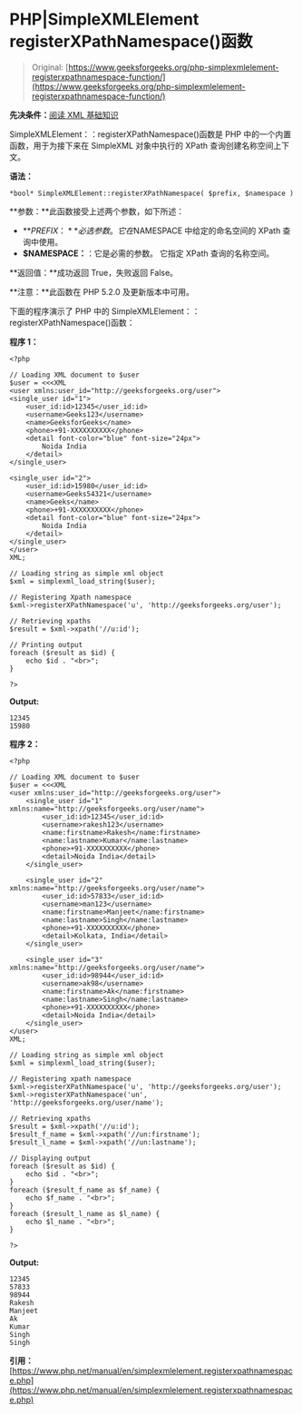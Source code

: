 # PHP|SimpleXMLElement registerXPathNamespace()函数

> Original: [https://www.geeksforgeeks.org/php-simplexmlelement-registerxpathnamespace-function/](https://www.geeksforgeeks.org/php-simplexmlelement-registerxpathnamespace-function/)

**先决条件：**[阅读 XML 基础知识](https://www.geeksforgeeks.org/xml-basics/)

SimpleXMLElement：：registerXPathNamespace()函数是 PHP 中的一个内置函数，用于为接下来在 SimpleXML 对象中执行的 XPath 查询创建名称空间上下文。

**语法：**

```
*bool* SimpleXMLElement::registerXPathNamespace( $prefix, $namespace )
```

**参数：**此函数接受上述两个参数，如下所述：

*   **$PREFIX：**必选参数。 它在$NAMESPACE 中给定的命名空间的 XPath 查询中使用。
*   **$NAMESPACE：**：它是必需的参数。 它指定 XPath 查询的名称空间。

**返回值：**成功返回 True，失败返回 False。

**注意：**此函数在 PHP 5.2.0 及更新版本中可用。

下面的程序演示了 PHP 中的 SimpleXMLElement：：registerXPathNamespace()函数：

**程序 1：**

```
<?php

// Loading XML document to $user
$user = <<<XML
<user xmlns:user_id="http://geeksforgeeks.org/user">
<single_user id="1">
    <user_id:id>12345</user_id:id>
    <username>Geeks123</username>
    <name>GeeksforGeeks</name>
    <phone>+91-XXXXXXXXXX</phone>
    <detail font-color="blue" font-size="24px">
        Noida India
    </detail>
</single_user>

<single_user id="2">
    <user_id:id>15980</user_id:id>
    <username>Geeks54321</username>
    <name>Geeks</name>
    <phone>+91-XXXXXXXXXX</phone>
    <detail font-color="blue" font-size="24px">
        Noida India
    </detail>
</single_user>
</user>
XML;

// Loading string as simple xml object
$xml = simplexml_load_string($user);

// Registering Xpath namespace
$xml->registerXPathNamespace('u', 'http://geeksforgeeks.org/user');

// Retrieving xpaths
$result = $xml->xpath('//u:id');

// Printing output
foreach ($result as $id) {
    echo $id . "<br>";
}

?>
```

**Output:**

```
12345
15980

```

**程序 2：**

```
<?php

// Loading XML document to $user
$user = <<<XML
<user xmlns:user_id="http://geeksforgeeks.org/user">
    <single_user id="1" xmlns:name="http://geeksforgeeks.org/user/name">
        <user_id:id>12345</user_id:id>
        <username>rakesh123</username>
        <name:firstname>Rakesh</name:firstname>
        <name:lastname>Kumar</name:lastname>
        <phone>+91-XXXXXXXXXX</phone>
        <detail>Noida India</detail>
    </single_user>

    <single_user id="2" xmlns:name="http://geeksforgeeks.org/user/name">
        <user_id:id>57833</user_id:id>
        <username>man123</username>
        <name:firstname>Manjeet</name:firstname>
        <name:lastname>Singh</name:lastname>
        <phone>+91-XXXXXXXXXX</phone>
        <detail>Kolkata, India</detail>
    </single_user>

    <single_user id="3" xmlns:name="http://geeksforgeeks.org/user/name">
        <user_id:id>98944</user_id:id>
        <username>ak98</username>
        <name:firstname>Ak</name:firstname>
        <name:lastname>Singh</name:lastname>
        <phone>+91-XXXXXXXXXX</phone>
        <detail>Noida India</detail>
    </single_user>
</user>
XML;

// Loading string as simple xml object
$xml = simplexml_load_string($user);

// Registering xpath namespace
$xml->registerXPathNamespace('u', 'http://geeksforgeeks.org/user');
$xml->registerXPathNamespace('un', 'http://geeksforgeeks.org/user/name');

// Retrieving xpaths
$result = $xml->xpath('//u:id');
$result_f_name = $xml->xpath('//un:firstname');
$result_l_name = $xml->xpath('//un:lastname');

// Displaying output
foreach ($result as $id) {
    echo $id . "<br>";
}
foreach ($result_f_name as $f_name) {
    echo $f_name . "<br>";
}
foreach ($result_l_name as $l_name) {
    echo $l_name . "<br>";
}

?>
```

**Output:**

```
12345
57833
98944
Rakesh
Manjeet
Ak
Kumar
Singh
Singh

```

**引用：**[https://www.php.net/manual/en/simplexmlelement.registerxpathnamespace.php](https://www.php.net/manual/en/simplexmlelement.registerxpathnamespace.php)